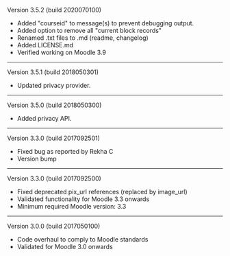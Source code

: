 Version 3.5.2 (build 2020070100)
* Added "courseid" to message(s) to prevent debugging output.
* Added option to remove all "current block records"
* Renamed .txt files to .md (readme, changelog)
* Added LICENSE.md
* Verified working on Moodle 3.9

----------

Version 3.5.1 (build 2018050301)
* Updated privacy provider.
----------

Version 3.5.0 (build 2018050300)
* Added privacy API.
----------

Version 3.3.0 (build 2017092501)
* Fixed bug as reported by Rekha C
* Version bump
----------

Version 3.3.0 (build 2017092500)
* Fixed deprecated pix_url references (replaced by image_url)
* Validated functionality for Moodle 3.3 onwards
* Minimum required Moodle version: 3.3
----------

Version 3.0.0 (build 2017050100)
* Code overhaul to comply to Moodle standards
* Validated for Moodle 3.0 onwards
